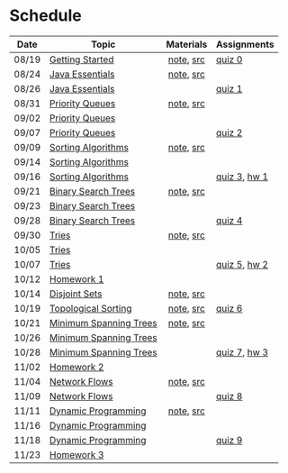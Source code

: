 # Schedule

| Date | Topic | Materials | Assignments |
|:---:|---|:---:|:---|
|08/19| [Getting Started]() | [note](https://emory.gitbook.io/dsa-java/getting-started), [src](../src/main/java/edu/emory/cs/utils) | [quiz 0](quiz/quiz0.md) |
|08/24| [Java Essentials]() | [note](https://emory.gitbook.io/dsa-java/java-essentials), [src](../src/main/java/edu/emory/cs/algebraic) | |
|08/26| [Java Essentials]() | | [quiz 1](quizzes.md#quiz-1) |
|08/31| [Priority Queues]() | [note](https://emory.gitbook.io/dsa-java/priority-queues), [src](../src/main/java/edu/emory/cs/queue) | |
|09/02| [Priority Queues]() | | |
|09/07| [Priority Queues]() | | [quiz 2](quizzes.md#quiz-2) |
|09/09| [Sorting Algorithms]() | [note](https://emory.gitbook.io/dsa-java/sorting-algorithms), [src](../src/main/java/edu/emory/cs/sort) | |
|09/14| [Sorting Algorithms]() | | |
|09/16| [Sorting Algorithms]() | | [quiz 3](quizzes.md#quiz-3), [hw 1](hw_hybrid_sort.md) |
|09/21| [Binary Search Trees]() | [note](https://emory.gitbook.io/dsa-java/binary-search-trees), [src](../src/main/java/edu/emory/cs/tree) | | 
|09/23| [Binary Search Trees]() | | |
|09/28| [Binary Search Trees]() | | [quiz 4](quizzes.md#quiz-4) |
|09/30| [Tries]() | [note](https://emory.gitbook.io/dsa-java/tries), [src](../src/main/java/edu/emory/cs/trie) | |
|10/05| [Tries]() | | |
|10/07| [Tries]() | | [quiz 5](quizzes.md#quiz-5), [hw 2](hw_autocomplete.md) |
|10/12| [Homework 1]() | | |
|10/14| [Disjoint Sets]() | [note](https://emory.gitbook.io/dsa-java/disjoint-sets), [src](../src/main/java/edu/emory/cs/set) | |
|10/19| [Topological Sorting]() | [note](https://emory.gitbook.io/dsa-java/topological-sorting), [src](../src/main/java/edu/emory/cs/graph/sort) | [quiz 6](quizzes.md#quiz-6) |
|10/21| [Minimum Spanning Trees]() | [note](https://emory.gitbook.io/dsa-java/minimum-spanning-trees), [src](../src/main/java/edu/emory/cs/graph/span) | |
|10/26| [Minimum Spanning Trees]() | | |
|10/28| [Minimum Spanning Trees]() | | [quiz 7](quizzes.md#quiz-7), [hw 3]() |
|11/02| [Homework 2]() | | |
|11/04| [Network Flows]() | [note](https://emory.gitbook.io/dsa-java/network-flows), [src](../src/main/java/edu/emory/cs/graph/flow) | |
|11/09| [Network Flows]() | | [quiz 8](quizzes.md#quiz-8) |
|11/11| [Dynamic Programming]() | [note](https://emory.gitbook.io/dsa-java/dynamic-programming), [src](../src/main/java/edu/emory/cs/dynamic) | | 
|11/16| [Dynamic Programming]() | | |
|11/18| [Dynamic Programming]() | | [quiz 9](quizzes.md#quiz-9) |
|11/23| [Homework 3]() | | |

<!-- [Shortest Path Algorithms]() | [md](), [pdf](shortest_path_algorithms.pdf), [src](../src/main/java/edu/emory/cs/graph/path/) | [quiz 8](quiz0.md#quiz-8) | -->
<!-- [Binary Search Trees]() | [md](binary_search_trees.md), [pdf](binary_search_trees.pdf), [src](../src/main/java/edu/emory/cs/tree/) | |  -->
<!-- [Homework 3]() |  | [hw 4]() | -->
